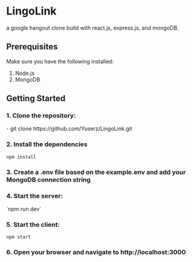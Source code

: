 <h1>LingoLink</h1>
a google hangout clone build with react.js, express.js, and mongoDB.

<h2>Prerequisites</h2>
Make sure you have the following installed:

1. Node.js
2. MongoDB

<h2>Getting Started</h2>
<h3>1. Clone the repository:</h3>
    - git clone https://github.com/Yuserz/LingoLink.git
    
<h3>2. Install the dependencies</h3>

  `npm install`

<h3>3. Create a .env file based on the example.env and add your MongoDB connection string

<h3>4. Start the server:</h3>
  `npm run dev`
  
<h3>5. Start the client:</h3>

  `npm start`

<h3>6. Open your browser and navigate to http://localhost:3000</h3>


